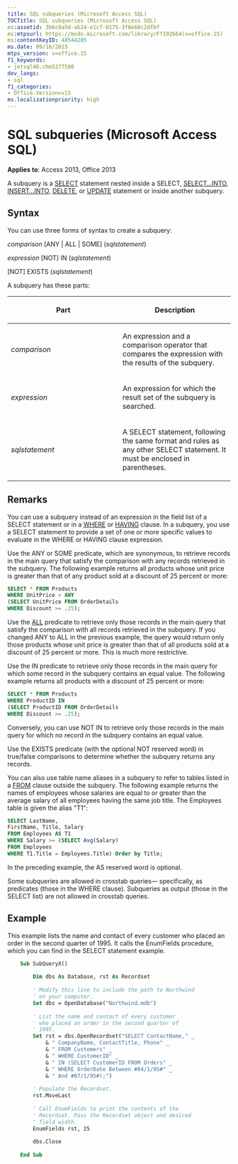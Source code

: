 ```yaml
---
title: SQL subqueries (Microsoft Access SQL)
TOCTitle: SQL subqueries (Microsoft Access SQL)
ms:assetid: 3b6c0a5d-ab24-e1cf-0175-3f8e68c2dfbf
ms:mtpsurl: https://msdn.microsoft.com/library/Ff192664(v=office.15)
ms:contentKeyID: 48544285
ms.date: 09/18/2015
mtps_version: v=office.15
f1_keywords:
- jetsql40.chm5277580
dev_langs:
- sql
f1_categories:
- Office.Version=v15
ms.localizationpriority: high
---
```


# SQL subqueries (Microsoft Access SQL)


**Applies to**: Access 2013, Office 2013

A subquery is a [SELECT](select-statement-microsoft-access-sql.md) statement nested inside a SELECT, [SELECT…INTO](select-into-statement-microsoft-access-sql.md), [INSERT…INTO](insert-into-statement-microsoft-access-sql.md), [DELETE](delete-statement-microsoft-access-sql.md), or [UPDATE](update-statement-microsoft-access-sql.md) statement or inside another subquery.

## Syntax

You can use three forms of syntax to create a subquery:

*comparison* \[ANY | ALL | SOME\] (*sqlstatement*)

*expression* \[NOT\] IN (*sqlstatement*)

\[NOT\] EXISTS (*sqlstatement*)

A subquery has these parts:

<table>
<colgroup>
<col style="width: 50%" />
<col style="width: 50%" />
</colgroup>
<thead>
<tr class="header">
<th><p>Part</p></th>
<th><p>Description</p></th>
</tr>
</thead>
<tbody>
<tr class="odd">
<td><p><em>comparison</em></p></td>
<td><p>An expression and a comparison operator that compares the expression with the results of the subquery.</p></td>
</tr>
<tr class="even">
<td><p><em>expression</em></p></td>
<td><p>An expression for which the result set of the subquery is searched.</p></td>
</tr>
<tr class="odd">
<td><p><em>sqlstatement</em></p></td>
<td><p>A SELECT statement, following the same format and rules as any other SELECT statement. It must be enclosed in parentheses.</p></td>
</tr>
</tbody>
</table>


## Remarks

You can use a subquery instead of an expression in the field list of a SELECT statement or in a [WHERE](https://docs.microsoft.com/office/vba/access/Concepts/Structured-Query-Language/where-clause-microsoft-access-sql) or [HAVING](https://docs.microsoft.com/office/vba/access/concepts/structured-query-language/having-clause-microsoft-access-sql) clause. In a subquery, you use a SELECT statement to provide a set of one or more specific values to evaluate in the WHERE or HAVING clause expression.

Use the ANY or SOME predicate, which are synonymous, to retrieve records in the main query that satisfy the comparison with any records retrieved in the subquery. The following example returns all products whose unit price is greater than that of any product sold at a discount of 25 percent or more:

```sql
SELECT * FROM Products 
WHERE UnitPrice > ANY 
(SELECT UnitPrice FROM OrderDetails 
WHERE Discount >= .25);
```

Use the [ALL](https://docs.microsoft.com/office/vba/access/Concepts/Structured-Query-Language/all-distinct-distinctrow-top-predicates-microsoft-access-sql) predicate to retrieve only those records in the main query that satisfy the comparison with all records retrieved in the subquery. If you changed ANY to ALL in the previous example, the query would return only those products whose unit price is greater than that of all products sold at a discount of 25 percent or more. This is much more restrictive.

Use the IN predicate to retrieve only those records in the main query for which some record in the subquery contains an equal value. The following example returns all products with a discount of 25 percent or more:

```sql
SELECT * FROM Products 
WHERE ProductID IN 
(SELECT ProductID FROM OrderDetails 
WHERE Discount >= .25);
```

Conversely, you can use NOT IN to retrieve only those records in the main query for which no record in the subquery contains an equal value.

Use the EXISTS predicate (with the optional NOT reserved word) in true/false comparisons to determine whether the subquery returns any records.

You can also use table name aliases in a subquery to refer to tables listed in a [FROM](https://docs.microsoft.com/office/vba/access/Concepts/Structured-Query-Language/from-clause-microsoft-access-sql) clause outside the subquery. The following example returns the names of employees whose salaries are equal to or greater than the average salary of all employees having the same job title. The Employees table is given the alias "T1":

```sql
SELECT LastName,
FirstName, Title, Salary 
FROM Employees AS T1 
WHERE Salary >= (SELECT Avg(Salary) 
FROM Employees 
WHERE T1.Title = Employees.Title) Order by Title;
```

In the preceding example, the AS reserved word is optional.

Some subqueries are allowed in crosstab queries— specifically, as predicates (those in the WHERE clause). Subqueries as output (those in the SELECT list) are not allowed in crosstab queries.

## Example

This example lists the name and contact of every customer who placed an order in the second quarter of 1995. It calls the EnumFields procedure, which you can find in the SELECT statement example.

```vb
    Sub SubQueryX() 
     
        Dim dbs As Database, rst As Recordset 
     
        ' Modify this line to include the path to Northwind 
        ' on your computer. 
        Set dbs = OpenDatabase("Northwind.mdb") 
         
        ' List the name and contact of every customer  
        ' who placed an order in the second quarter of 
        ' 1995. 
        Set rst = dbs.OpenRecordset("SELECT ContactName," _ 
            & " CompanyName, ContactTitle, Phone" _ 
            & " FROM Customers" _ 
            & " WHERE CustomerID" _ 
            & " IN (SELECT CustomerID FROM Orders" _ 
            & " WHERE OrderDate Between #04/1/95#" _ 
            & " And #07/1/95#);") 
         
        ' Populate the Recordset. 
        rst.MoveLast 
         
        ' Call EnumFields to print the contents of the  
        ' Recordset. Pass the Recordset object and desired 
        ' field width. 
        EnumFields rst, 25 
     
        dbs.Close 
     
    End Sub
```
